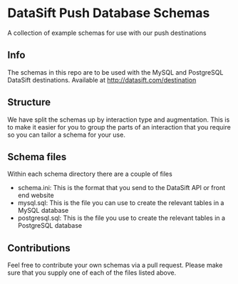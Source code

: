 # DataSift Push Database Schemas

A collection of example schemas for use with our push destinations

## Info

The schemas in this repo are to be used with the MySQL and PostgreSQL DataSift destinations. Available at http://datasift.com/destination

## Structure

We have split the schemas up by interaction type and augmentation. This is to make it easier for you to group the parts of an interaction that you require so you can tailor a schema for your use.

## Schema files

Within each schema directory there are a couple of files

* schema.ini: This is the format that you send to the DataSift API or front end website
* mysql.sql: This is the file you can use to create the relevant tables in a MySQL database
* postgresql.sql: This is the file you use to create the relevant tables in a PostgreSQL database

## Contributions

Feel free to contribute your own schemas via a pull request. Please make sure that you supply one of each of the files listed above.